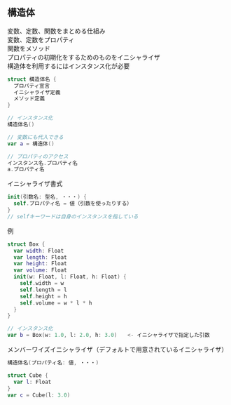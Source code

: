 ## 構造体
変数、定数、関数をまとめる仕組み<br>
変数、定数をプロパティ<br>
関数をメソッド<br>
プロパティの初期化をするためのものをイニシャライザ<br>
構造体を利用するにはインスタンス化が必要
``` swift
struct 構造体名 {
  プロパティ宣言
  イニシャライザ定義
  メソッド定義
}

// インスタンス化
構造体名()

// 変数にも代入できる
var a = 構造体()

// プロパティのアクセス
インスタンス名.プロパティ名
a.プロパティ名
```
イニシャライザ書式
``` swift
init(引数名: 型名, ・・・) {
  self.プロパティ名 = 値（引数を使ったりする）
}
// selfキーワードは自身のインスタンスを指している
```
例
``` swift
struct Box {
  var width: Float
  var length: Float
  var height: Float
  var volume: Float
  init(w: Float, l: Float, h: Float) {
    self.width = w
    self.length = l
    self.height = h
    self.volume = w * l * h
  }
}

// インスタンス化 
var b = Box(w: 1.0, l: 2.0, h: 3.0)　　<- イニシャライザで指定した引数
```
メンバーワイズイニシャライザ（デフォルトで用意されているイニシャライザ）
``` swift
構造体名(プロパティ名: 値, ・・・)

struct Cube {
  var l: Float
}
var c = Cube(l: 3.0)
```

